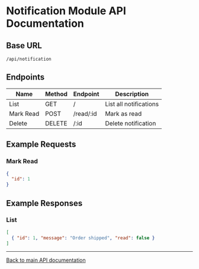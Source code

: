 # Notification Module API Documentation

## Base URL
`/api/notification`

## Endpoints

| Name         | Method | Endpoint         | Description           |
|--------------|--------|------------------|-----------------------|
| List         | GET    | /                | List all notifications|
| Mark Read    | POST   | /read/:id        | Mark as read          |
| Delete       | DELETE | /:id             | Delete notification   |

## Example Requests

### Mark Read
```json
{
  "id": 1
}
```

## Example Responses

### List
```json
[
  { "id": 1, "message": "Order shipped", "read": false }
]
```

---
[Back to main API documentation](../../README.md) 